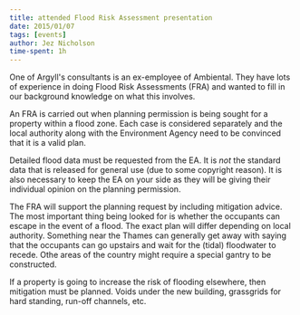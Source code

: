 ```yaml
---
title: attended Flood Risk Assessment presentation
date: 2015/01/07
tags: [events]
author: Jez Nicholson
time-spent: 1h
---
```

​​One of Argyll's consultants is an ex-employee of Ambiental. They have lots of experience in doing Flood Risk Assessments​ (FRA) and wanted to fill in our background knowledge on what this involves.

An FRA is carried out when planning permission is being sought for a property within a flood zone. Each case is considered separately and the local authority along with the Environment Agency need to be convinced that it is a valid plan.

Detailed flood data must be requested from the EA. It is *not* the standard data that is released for general use (due to some copyright reason). It is also necessary to keep the EA on your side as they will be giving their individual opinion on the planning permission.

The FRA will support the planning request by including mitigation advice. The most important thing being looked for is whether the occupants can escape in the event of a flood. The exact plan will differ depending on local authority. Something near the Thames can generally get away with saying that the occupants can go upstairs and wait for the (tidal) floodwater to recede. Othe areas of the country might require a special gantry to be constructed.

If a property is going to increase the risk of flooding elsewhere, then mitigation must be planned. Voids under the new building, grassgrids for hard standing, run-off channels, etc.